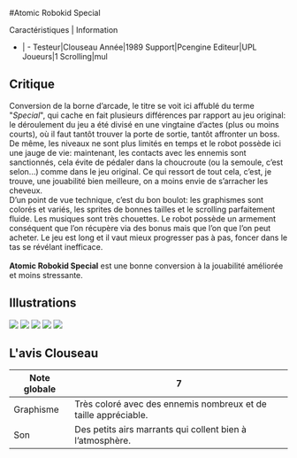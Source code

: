 #Atomic Robokid Special

Caractéristiques | Information
- | -
Testeur|Clouseau
Année|1989
Support|Pcengine
Editeur|UPL
Joueurs|1
Scrolling|mul

## Critique
Conversion de la borne d’arcade, le titre se voit ici affublé du terme "<i>Special</i>", qui cache en fait plusieurs différences par rapport au jeu original: le déroulement du jeu a été divisé en une vingtaine d’actes (plus ou moins courts), où il faut tantôt trouver la porte de sortie, tantôt affronter un boss. De même, les niveaux ne sont plus limités en temps et le robot possède ici une jauge de vie: maintenant, les contacts avec les ennemis sont sanctionnés, cela évite de pédaler dans la choucroute (ou la semoule, c’est selon...) comme dans le jeu original. Ce qui ressort de tout cela, c’est, je trouve, une jouabilité bien meilleure, on a moins envie de s’arracher les cheveux.<br/>D’un point de vue technique, c’est du bon boulot: les graphismes sont colorés et variés, les sprites de bonnes tailles et le scrolling parfaitement fluide. Les musiques sont très chouettes. Le robot possède un armement conséquent que l’on récupère via des bonus mais que l’on que l’on peut acheter. Le jeu est long et il vaut mieux progresser pas à pas, foncer dans le tas se révélant inefficace.<br/><br/><b>Atomic Robokid Special</b> est une bonne conversion à la jouabilité améliorée et moins stressante.

## Illustrations
![](http://www.shmup.com/images/thumbs/atomic_robokid_special_1.jpg)
![](http://www.shmup.com/images/thumbs/atomic_robokid_special_2.jpg)
![](http://www.shmup.com/images/thumbs/atomic_robokid_special_3.jpg)
![](http://www.shmup.com/images/thumbs/)
![](http://www.shmup.com/images/thumbs/)

## L'avis Clouseau
Note globale|7
-|-
Graphisme|Très coloré avec des ennemis nombreux et de taille appréciable.
Son|Des petits airs marrants qui collent bien à l’atmosphère.
